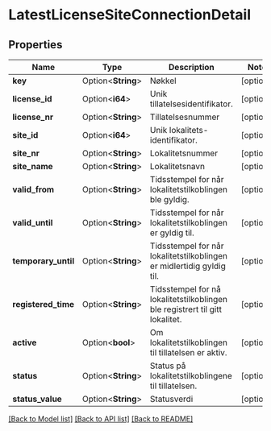 # LatestLicenseSiteConnectionDetail

## Properties

Name | Type | Description | Notes
------------ | ------------- | ------------- | -------------
**key** | Option<**String**> | Nøkkel | [optional]
**license_id** | Option<**i64**> | Unik tillatelsesidentifikator. | [optional]
**license_nr** | Option<**String**> | Tillatelsesnummer | [optional]
**site_id** | Option<**i64**> | Unik lokalitets-identifikator. | [optional]
**site_nr** | Option<**String**> | Lokalitetsnummer | [optional]
**site_name** | Option<**String**> | Lokalitetsnavn | [optional]
**valid_from** | Option<**String**> | Tidsstempel for når lokalitetstilkoblingen ble gyldig. | [optional]
**valid_until** | Option<**String**> | Tidsstempel for når lokalitetstilkoblingen er gyldig til. | [optional]
**temporary_until** | Option<**String**> | Tidsstempel for når lokalitetstilkoblingen er midlertidig gyldig til. | [optional]
**registered_time** | Option<**String**> | Tidsstempel for nå lokalitetstilkoblingen ble registrert til gitt lokalitet. | [optional]
**active** | Option<**bool**> | Om lokalitetstilkoblingen til tillatelsen er aktiv. | [optional]
**status** | Option<**String**> | Status på lokalitetstilkoblingene til tillatelsen. | [optional]
**status_value** | Option<**String**> | Statusverdi | [optional]

[[Back to Model list]](../README.md#documentation-for-models) [[Back to API list]](../README.md#documentation-for-api-endpoints) [[Back to README]](../README.md)


